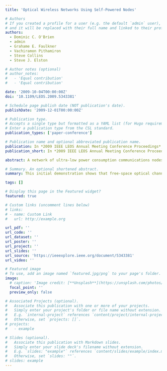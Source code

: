 ```yaml
---
title: 'Optical Wireless Networks Using Self-Powered Nodes'

# Authors
# If you created a profile for a user (e.g. the default `admin` user), write the username (folder name) here
# and it will be replaced with their full name and linked to their profile.
authors:
  - Dominic C. O'Brien
  - admin
  - Grahame E. Faulkner
  - Vachiramon Pithamiron
  - Steve Collins
  - Steve J. Elston

# Author notes (optional)
# author_notes:
#   - 'Equal contribution'
#   - 'Equal contribution'

date: '2009-10-04T00:00:00Z'
doi: '10.1109/LEOS.2009.5343381'

# Schedule page publish date (NOT publication's date).
publishDate: '2009-12-01T00:00:00Z'

# Publication type.
# Accepts a single type but formatted as a YAML list (for Hugo requirements).
# Enter a publication type from the CSL standard.
publication_types: ['paper-conference']

# Publication name and optional abbreviated publication name.
publication: In *2009 IEEE LEOS Annual Meeting Conference Proceedings*, 2009, pp. 695-696.
publication_short: In *2009 IEEE LEOS Annual Meeting Conference Proceedings*, 2009, pp. 695-696

abstract: A network of ultra-low power consumption communications nodes is presented. A base station illuminates small retro-reflecting nodes with a low-divergence beam of light. This powers the node, and also allows information to be transmitted to it. A modulated retro-reflector on the node then returns information to the base station. Design aspects, and results from the implementation are detailed in the paper.

# Summary. An optional shortened abstract.
summary: This initial demonstration shows that free-space optical channels offer the ability to minimise path loss and to power low-energy terminals.

tags: []

# Display this page in the Featured widget?
featured: true

# Custom links (uncomment lines below)
# links:
# - name: Custom Link
#   url: http://example.org

url_pdf: ''
url_code: ''
url_dataset: ''
url_poster: ''
url_project: ''
url_slides: ''
url_source: 'https://ieeexplore.ieee.org/document/5343381'
url_video: ''

# Featured image
# To use, add an image named `featured.jpg/png` to your page's folder.
image:
  # caption: 'Image credit: [**Unsplash**](https://unsplash.com/photos/pLCdAaMFLTE)'
  focal_point: ''
  preview_only: false

# Associated Projects (optional).
#   Associate this publication with one or more of your projects.
#   Simply enter your project's folder or file name without extension.
#   E.g. `internal-project` references `content/project/internal-project/index.md`.
#   Otherwise, set `projects: []`.
# projects:
#   - example

# Slides (optional).
#   Associate this publication with Markdown slides.
#   Simply enter your slide deck's filename without extension.
#   E.g. `slides: "example"` references `content/slides/example/index.md`.
#   Otherwise, set `slides: ""`.
# slides: example
---
```


<!-- {{% callout note %}}
Click the _Cite_ button above to demo the feature to enable visitors to import publication metadata into their reference management software.
{{% /callout %}}

{{% callout note %}}
Create your slides in Markdown - click the _Slides_ button to check out the example.
{{% /callout %}} -->

<!-- Add the publication's **full text** or **supplementary notes** here. You can use rich formatting such as including [code, math, and images](https://docs.hugoblox.com/content/writing-markdown-latex/). -->

